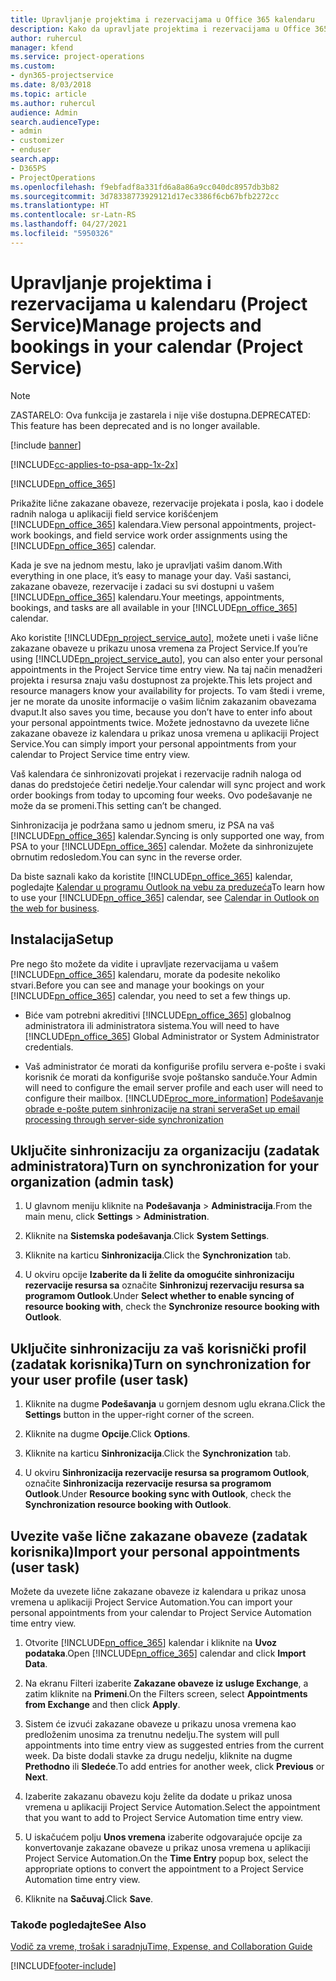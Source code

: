 ```yaml
---
title: Upravljanje projektima i rezervacijama u Office 365 kalendaru
description: Kako da upravljate projektima i rezervacijama u Office 365 kalendaru
author: ruhercul
manager: kfend
ms.service: project-operations
ms.custom:
- dyn365-projectservice
ms.date: 8/03/2018
ms.topic: article
ms.author: ruhercul
audience: Admin
search.audienceType:
- admin
- customizer
- enduser
search.app:
- D365PS
- ProjectOperations
ms.openlocfilehash: f9ebfadf8a331fd6a8a86a9cc040dc8957db3b82
ms.sourcegitcommit: 3d78338773929121d17ec3386f6cb67bfb2272cc
ms.translationtype: HT
ms.contentlocale: sr-Latn-RS
ms.lasthandoff: 04/27/2021
ms.locfileid: "5950326"
---
```

# <a name="manage-projects-and-bookings-in-your-calendar-project-service"></a><span data-ttu-id="1c5ea-103">Upravljanje projektima i rezervacijama u kalendaru (Project Service)</span><span class="sxs-lookup"><span data-stu-id="1c5ea-103">Manage projects and bookings in your calendar (Project Service)</span></span>

> [!Note]
> <span data-ttu-id="1c5ea-104">ZASTARELO: Ova funkcija je zastarela i nije više dostupna.</span><span class="sxs-lookup"><span data-stu-id="1c5ea-104">DEPRECATED: This feature has been deprecated and is no longer available.</span></span>

[!include [banner](../includes/psa-now-project-operations.md)]

[!INCLUDE[cc-applies-to-psa-app-1x-2x](../includes/cc-applies-to-psa-app-1x-2x.md)]

[!INCLUDE[pn_office_365](../includes/pn-office-365.md)] 

<span data-ttu-id="1c5ea-105">Prikažite lične zakazane obaveze, rezervacije projekata i posla, kao i dodele radnih naloga u aplikaciji field service korišćenjem [!INCLUDE[pn_office_365](../includes/pn-office-365.md)] kalendara.</span><span class="sxs-lookup"><span data-stu-id="1c5ea-105">View personal appointments, project-work bookings, and field service work order assignments using the [!INCLUDE[pn_office_365](../includes/pn-office-365.md)] calendar.</span></span>  
  
 <span data-ttu-id="1c5ea-106">Kada je sve na jednom mestu, lako je upravljati vašim danom.</span><span class="sxs-lookup"><span data-stu-id="1c5ea-106">With everything in one place, it’s easy to manage your day.</span></span> <span data-ttu-id="1c5ea-107">Vaši sastanci, zakazane obaveze, rezervacije i zadaci su svi dostupni u vašem [!INCLUDE[pn_office_365](../includes/pn-office-365.md)] kalendaru.</span><span class="sxs-lookup"><span data-stu-id="1c5ea-107">Your meetings, appointments, bookings, and tasks are all available in your [!INCLUDE[pn_office_365](../includes/pn-office-365.md)] calendar.</span></span>  
  
 <span data-ttu-id="1c5ea-108">Ako koristite [!INCLUDE[pn_project_service_auto](../includes/pn-project-service-auto.md)], možete uneti i vaše lične zakazane obaveze u prikazu unosa vremena za Project Service.</span><span class="sxs-lookup"><span data-stu-id="1c5ea-108">If you’re using [!INCLUDE[pn_project_service_auto](../includes/pn-project-service-auto.md)], you can also enter your personal appointments in the Project Service time entry view.</span></span> <span data-ttu-id="1c5ea-109">Na taj način menadžeri projekta i resursa znaju vašu dostupnost za projekte.</span><span class="sxs-lookup"><span data-stu-id="1c5ea-109">This lets project and resource managers know your availability for projects.</span></span> <span data-ttu-id="1c5ea-110">To vam štedi i vreme, jer ne morate da unosite informacije o vašim ličnim zakazanim obavezama dvaput.</span><span class="sxs-lookup"><span data-stu-id="1c5ea-110">It also saves you time, because you don’t have to enter info about your personal appointments twice.</span></span> <span data-ttu-id="1c5ea-111">Možete jednostavno da uvezete lične zakazane obaveze iz kalendara u prikaz unosa vremena u aplikaciji Project Service.</span><span class="sxs-lookup"><span data-stu-id="1c5ea-111">You can simply import your personal appointments from your calendar to Project Service time entry view.</span></span>  
  
 <span data-ttu-id="1c5ea-112">Vaš kalendara će sinhronizovati projekat i rezervacije radnih naloga od danas do predstojeće četiri nedelje.</span><span class="sxs-lookup"><span data-stu-id="1c5ea-112">Your calendar will sync project and work order bookings from today to upcoming four weeks.</span></span> <span data-ttu-id="1c5ea-113">Ovo podešavanje ne može da se promeni.</span><span class="sxs-lookup"><span data-stu-id="1c5ea-113">This setting can’t be changed.</span></span>  
  
 <span data-ttu-id="1c5ea-114">Sinhronizacija je podržana samo u jednom smeru, iz PSA na vaš [!INCLUDE[pn_office_365](../includes/pn-office-365.md)] kalendar.</span><span class="sxs-lookup"><span data-stu-id="1c5ea-114">Syncing is only supported one way, from PSA to your [!INCLUDE[pn_office_365](../includes/pn-office-365.md)] calendar.</span></span> <span data-ttu-id="1c5ea-115">Možete da sinhronizujete obrnutim redosledom.</span><span class="sxs-lookup"><span data-stu-id="1c5ea-115">You can sync in the reverse order.</span></span> 
  
 <span data-ttu-id="1c5ea-116">Da biste saznali kako da koristite [!INCLUDE[pn_office_365](../includes/pn-office-365.md)] kalendar, pogledajte [Kalendar u programu Outlook na vebu za preduzeća](https://support.office.com/article/Calendar-in-Outlook-on-the-web-for-business-5219c457-d1fe-4c2f-9032-1a816b88e936)</span><span class="sxs-lookup"><span data-stu-id="1c5ea-116">To learn how to use your [!INCLUDE[pn_office_365](../includes/pn-office-365.md)] calendar, see [Calendar in Outlook on the web for business](https://support.office.com/article/Calendar-in-Outlook-on-the-web-for-business-5219c457-d1fe-4c2f-9032-1a816b88e936).</span></span>  
  
## <a name="setup"></a><span data-ttu-id="1c5ea-117">Instalacija</span><span class="sxs-lookup"><span data-stu-id="1c5ea-117">Setup</span></span>  
 <span data-ttu-id="1c5ea-118">Pre nego što možete da vidite i upravljate rezervacijama u vašem [!INCLUDE[pn_office_365](../includes/pn-office-365.md)] kalendaru, morate da podesite nekoliko stvari.</span><span class="sxs-lookup"><span data-stu-id="1c5ea-118">Before you can see and manage your bookings on your [!INCLUDE[pn_office_365](../includes/pn-office-365.md)] calendar, you need to set a few things up.</span></span>  
  
- <span data-ttu-id="1c5ea-119">Biće vam potrebni akreditivi [!INCLUDE[pn_office_365](../includes/pn-office-365.md)] globalnog administratora ili administratora sistema.</span><span class="sxs-lookup"><span data-stu-id="1c5ea-119">You will need to have [!INCLUDE[pn_office_365](../includes/pn-office-365.md)] Global Administrator or System Administrator credentials.</span></span>  
  
- <span data-ttu-id="1c5ea-120">Vaš administrator će morati da konfiguriše profilu servera e-pošte i svaki korisnik će morati da konfiguriše svoje poštansko sanduče.</span><span class="sxs-lookup"><span data-stu-id="1c5ea-120">Your Admin will need to configure the email server profile and each user will need to configure their mailbox.</span></span> [!INCLUDE[proc_more_information](../includes/proc-more-information.md)] <span data-ttu-id="1c5ea-121">[Podešavanje obrade e-pošte putem sinhronizacije na strani servera](/dynamics365/customerengagement/on-premises/admin/set-up-server-side-synchronization-of-email-appointments-contacts-and-tasks)</span><span class="sxs-lookup"><span data-stu-id="1c5ea-121">[Set up email processing through server-side synchronization](/dynamics365/customerengagement/on-premises/admin/set-up-server-side-synchronization-of-email-appointments-contacts-and-tasks)</span></span>  
  
## <a name="turn-on-synchronization-for-your-organization-admin-task"></a><span data-ttu-id="1c5ea-122">Uključite sinhronizaciju za organizaciju (zadatak administratora)</span><span class="sxs-lookup"><span data-stu-id="1c5ea-122">Turn on synchronization for your organization (admin task)</span></span>  
  
1.  <span data-ttu-id="1c5ea-123">U glavnom meniju kliknite na **Podešavanja** > **Administracija**.</span><span class="sxs-lookup"><span data-stu-id="1c5ea-123">From the main menu, click **Settings** > **Administration**.</span></span>  
  
2.  <span data-ttu-id="1c5ea-124">Kliknite na **Sistemska podešavanja**.</span><span class="sxs-lookup"><span data-stu-id="1c5ea-124">Click **System Settings**.</span></span>  
  
3.  <span data-ttu-id="1c5ea-125">Kliknite na karticu **Sinhronizacija**.</span><span class="sxs-lookup"><span data-stu-id="1c5ea-125">Click the **Synchronization** tab.</span></span>  
  
4.  <span data-ttu-id="1c5ea-126">U okviru opcije **Izaberite da li želite da omogućite sinhronizaciju rezervacije resursa sa** označite **Sinhronizuj rezervaciju resursa sa programom Outlook**.</span><span class="sxs-lookup"><span data-stu-id="1c5ea-126">Under **Select whether to enable syncing of resource booking with**, check the **Synchronize resource booking with Outlook**.</span></span>  
  
## <a name="turn-on-synchronization-for-your-user-profile-user-task"></a><span data-ttu-id="1c5ea-127">Uključite sinhronizaciju za vaš korisnički profil (zadatak korisnika)</span><span class="sxs-lookup"><span data-stu-id="1c5ea-127">Turn on synchronization for your user profile (user task)</span></span>  
  
1.  <span data-ttu-id="1c5ea-128">Kliknite na dugme **Podešavanja** u gornjem desnom uglu ekrana.</span><span class="sxs-lookup"><span data-stu-id="1c5ea-128">Click the **Settings** button in the upper-right corner of the screen.</span></span>  
  
2.  <span data-ttu-id="1c5ea-129">Kliknite na dugme **Opcije**.</span><span class="sxs-lookup"><span data-stu-id="1c5ea-129">Click **Options**.</span></span>  
  
3.  <span data-ttu-id="1c5ea-130">Kliknite na karticu **Sinhronizacija**.</span><span class="sxs-lookup"><span data-stu-id="1c5ea-130">Click the **Synchronization** tab.</span></span>  
  
4.  <span data-ttu-id="1c5ea-131">U okviru **Sinhronizacija rezervacije resursa sa programom Outlook**, označite **Sinhronizacija rezervacije resursa sa programom Outlook**.</span><span class="sxs-lookup"><span data-stu-id="1c5ea-131">Under **Resource booking sync with Outlook**, check the **Synchronization resource booking with Outlook**.</span></span>  
  
## <a name="import-your-personal-appointments-user-task"></a><span data-ttu-id="1c5ea-132">Uvezite vaše lične zakazane obaveze (zadatak korisnika)</span><span class="sxs-lookup"><span data-stu-id="1c5ea-132">Import your personal appointments (user task)</span></span>  
 <span data-ttu-id="1c5ea-133">Možete da uvezete lične zakazane obaveze iz kalendara u prikaz unosa vremena u aplikaciji Project Service Automation.</span><span class="sxs-lookup"><span data-stu-id="1c5ea-133">You can import your personal appointments from your calendar to Project Service Automation time entry view.</span></span>  
  
1. <span data-ttu-id="1c5ea-134">Otvorite [!INCLUDE[pn_office_365](../includes/pn-office-365.md)] kalendar i kliknite na **Uvoz podataka**.</span><span class="sxs-lookup"><span data-stu-id="1c5ea-134">Open [!INCLUDE[pn_office_365](../includes/pn-office-365.md)] calendar and click **Import Data**.</span></span>  
  
2. <span data-ttu-id="1c5ea-135">Na ekranu Filteri izaberite **Zakazane obaveze iz usluge Exchange**, a zatim kliknite na **Primeni**.</span><span class="sxs-lookup"><span data-stu-id="1c5ea-135">On the Filters screen, select **Appointments from Exchange** and then click **Apply**.</span></span>  
  
3. <span data-ttu-id="1c5ea-136">Sistem će izvući zakazane obaveze u prikazu unosa vremena kao predloženim unosima za trenutnu nedelju.</span><span class="sxs-lookup"><span data-stu-id="1c5ea-136">The system will pull appointments into time entry view as suggested entries from the current week.</span></span> <span data-ttu-id="1c5ea-137">Da biste dodali stavke za drugu nedelju, kliknite na dugme **Prethodno** ili **Sledeće**.</span><span class="sxs-lookup"><span data-stu-id="1c5ea-137">To add entries for another week, click **Previous** or **Next**.</span></span>  
  
4. <span data-ttu-id="1c5ea-138">Izaberite zakazanu obavezu koju želite da dodate u prikaz unosa vremena u aplikaciji Project Service Automation.</span><span class="sxs-lookup"><span data-stu-id="1c5ea-138">Select the appointment that you want to add to Project Service Automation time entry view.</span></span>  
  
5. <span data-ttu-id="1c5ea-139">U iskačućem polju **Unos vremena** izaberite odgovarajuće opcije za konvertovanje zakazane obaveze u prikaz unosa vremena u aplikaciji Project Service Automation.</span><span class="sxs-lookup"><span data-stu-id="1c5ea-139">On the **Time Entry** popup box, select the appropriate options to convert the appointment to a Project Service Automation time entry view.</span></span>  
  
6. <span data-ttu-id="1c5ea-140">Kliknite na **Sačuvaj**.</span><span class="sxs-lookup"><span data-stu-id="1c5ea-140">Click **Save**.</span></span>  
  
### <a name="see-also"></a><span data-ttu-id="1c5ea-141">Takođe pogledajte</span><span class="sxs-lookup"><span data-stu-id="1c5ea-141">See Also</span></span>  
 [<span data-ttu-id="1c5ea-142">Vodič za vreme, trošak i saradnju</span><span class="sxs-lookup"><span data-stu-id="1c5ea-142">Time, Expense, and Collaboration Guide</span></span>](../psa/time-expense-collaboration-guide.md)


[!INCLUDE[footer-include](../includes/footer-banner.md)]